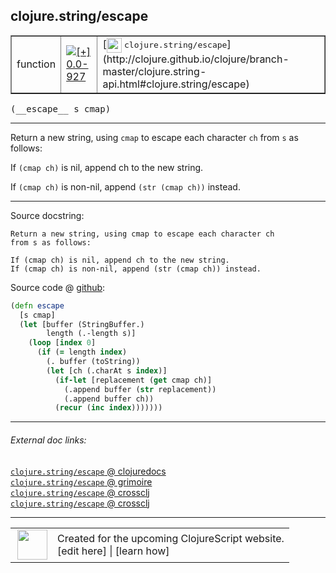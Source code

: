 ## clojure.string/escape



 <table border="1">
<tr>
<td>function</td>
<td><a href="https://github.com/cljsinfo/cljs-api-docs/tree/0.0-927"><img valign="middle" alt="[+] 0.0-927" title="Added in 0.0-927" src="https://img.shields.io/badge/+-0.0--927-lightgrey.svg"></a> </td>
<td>
[<img height="24px" valign="middle" src="http://i.imgur.com/1GjPKvB.png"> <samp>clojure.string/escape</samp>](http://clojure.github.io/clojure/branch-master/clojure.string-api.html#clojure.string/escape)
</td>
</tr>
</table>


 <samp>
(__escape__ s cmap)<br>
</samp>

---

Return a new string, using `cmap` to escape each character `ch` from `s` as follows:

If `(cmap ch)` is nil, append ch to the new string.

If `(cmap ch)` is non-nil, append `(str (cmap ch))` instead.



---




Source docstring:

```
Return a new string, using cmap to escape each character ch
from s as follows:

If (cmap ch) is nil, append ch to the new string.
If (cmap ch) is non-nil, append (str (cmap ch)) instead.
```


Source code @ [github](https://github.com/clojure/clojurescript/blob/r3058/src/cljs/clojure/string.cljs#L179-L195):

```clj
(defn escape
  [s cmap]
  (let [buffer (StringBuffer.)
        length (.-length s)]
    (loop [index 0]
      (if (= length index)
        (. buffer (toString))
        (let [ch (.charAt s index)]
          (if-let [replacement (get cmap ch)]
            (.append buffer (str replacement))
            (.append buffer ch))
          (recur (inc index)))))))
```

<!--
Repo - tag - source tree - lines:

 <pre>
clojurescript @ r3058
└── src
    └── cljs
        └── clojure
            └── <ins>[string.cljs:179-195](https://github.com/clojure/clojurescript/blob/r3058/src/cljs/clojure/string.cljs#L179-L195)</ins>
</pre>

-->

---



###### External doc links:

[`clojure.string/escape` @ clojuredocs](http://clojuredocs.org/clojure.string/escape)<br>
[`clojure.string/escape` @ grimoire](http://conj.io/store/v1/org.clojure/clojure/1.7.0-beta3/clj/clojure.string/escape/)<br>
[`clojure.string/escape` @ crossclj](http://crossclj.info/fun/clojure.string/escape.html)<br>
[`clojure.string/escape` @ crossclj](http://crossclj.info/fun/clojure.string.cljs/escape.html)<br>

---

 <table>
<tr><td>
<img valign="middle" align="right" width="48px" src="http://i.imgur.com/Hi20huC.png">
</td><td>
Created for the upcoming ClojureScript website.<br>
[edit here] | [learn how]
</td></tr></table>

[edit here]:https://github.com/cljsinfo/cljs-api-docs/blob/master/cljsdoc/clojure.string/escape.cljsdoc
[learn how]:https://github.com/cljsinfo/cljs-api-docs/wiki/cljsdoc-files

<!--

This information was too distracting to show to readers, but I'll leave it
commented here since it is helpful to:

- pretty-print the data used to generate this document
- and show how to retrieve that data



The API data for this symbol:

```clj
{:description "Return a new string, using `cmap` to escape each character `ch` from `s` as follows:\n\nIf `(cmap ch)` is nil, append ch to the new string.\n\nIf `(cmap ch)` is non-nil, append `(str (cmap ch))` instead.",
 :ns "clojure.string",
 :name "escape",
 :signature ["[s cmap]"],
 :history [["+" "0.0-927"]],
 :type "function",
 :full-name-encode "clojure.string/escape",
 :source {:code "(defn escape\n  [s cmap]\n  (let [buffer (StringBuffer.)\n        length (.-length s)]\n    (loop [index 0]\n      (if (= length index)\n        (. buffer (toString))\n        (let [ch (.charAt s index)]\n          (if-let [replacement (get cmap ch)]\n            (.append buffer (str replacement))\n            (.append buffer ch))\n          (recur (inc index)))))))",
          :title "Source code",
          :repo "clojurescript",
          :tag "r3058",
          :filename "src/cljs/clojure/string.cljs",
          :lines [179 195]},
 :full-name "clojure.string/escape",
 :clj-symbol "clojure.string/escape",
 :docstring "Return a new string, using cmap to escape each character ch\nfrom s as follows:\n\nIf (cmap ch) is nil, append ch to the new string.\nIf (cmap ch) is non-nil, append (str (cmap ch)) instead."}

```

Retrieve the API data for this symbol:

```clj
;; from Clojure REPL
(require '[clojure.edn :as edn])
(-> (slurp "https://raw.githubusercontent.com/cljsinfo/cljs-api-docs/catalog/cljs-api.edn")
    (edn/read-string)
    (get-in [:symbols "clojure.string/escape"]))
```

-->
